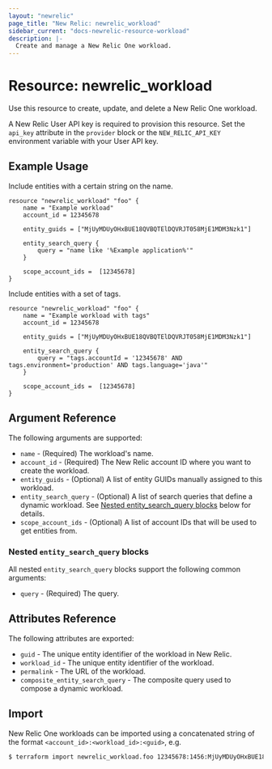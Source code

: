 ```yaml
---
layout: "newrelic"
page_title: "New Relic: newrelic_workload"
sidebar_current: "docs-newrelic-resource-workload"
description: |-
  Create and manage a New Relic One workload.
---
```


# Resource: newrelic\_workload

Use this resource to create, update, and delete a New Relic One workload.

A New Relic User API key is required to provision this resource.  Set the `api_key`
attribute in the `provider` block or the `NEW_RELIC_API_KEY` environment
variable with your User API key.

## Example Usage

Include entities with a certain string on the name.
```hcl
resource "newrelic_workload" "foo" {
	name = "Example workload"
	account_id = 12345678

	entity_guids = ["MjUyMDUyOHxBUE18QVBQTElDQVRJT058MjE1MDM3Nzk1"]

	entity_search_query {
		query = "name like '%Example application%'"
	}

	scope_account_ids =  [12345678]
}
```

Include entities with a set of tags.
```hcl
resource "newrelic_workload" "foo" {
	name = "Example workload with tags"
	account_id = 12345678

	entity_guids = ["MjUyMDUyOHxBUE18QVBQTElDQVRJT058MjE1MDM3Nzk1"]

	entity_search_query {
		query = "tags.accountId = '12345678' AND tags.environment='production' AND tags.language='java'"
	}

	scope_account_ids =  [12345678]
}
```

## Argument Reference

The following arguments are supported:

  * `name` - (Required) The workload's name.
  * `account_id` - (Required) The New Relic account ID where you want to create the workload.
  * `entity_guids` - (Optional) A list of entity GUIDs manually assigned to this workload.
  * `entity_search_query` - (Optional) A list of search queries that define a dynamic workload.  See [Nested entity_search_query blocks](#nested-entity_search_query-blocks) below for details.
  * `scope_account_ids` - (Optional) A list of account IDs that will be used to get entities from.

### Nested `entity_search_query` blocks

All nested `entity_search_query` blocks support the following common arguments:

  * `query` - (Required) The query.

## Attributes Reference

The following attributes are exported:

  * `guid` - The unique entity identifier of the workload in New Relic.
  * `workload_id` - The unique entity identifier of the workload.
  * `permalink` - The URL of the workload.
  * `composite_entity_search_query` - The composite query used to compose a dynamic workload.

## Import

New Relic One workloads can be imported using a concatenated string of the format
 `<account_id>:<workload_id>:<guid>`, e.g.

```bash
$ terraform import newrelic_workload.foo 12345678:1456:MjUyMDUyOHxBUE18QVBRTElDQVRJT058MjE1MDM3Nzk1
```
